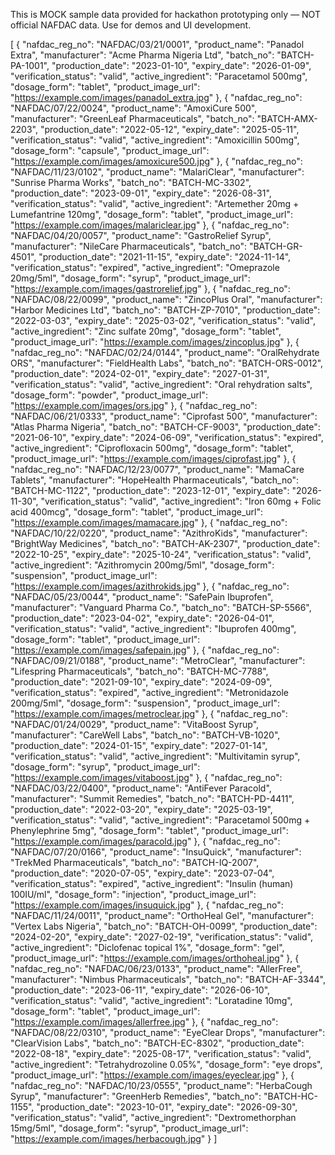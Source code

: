 This is MOCK sample data provided for hackathon prototyping only — NOT official NAFDAC data. Use for demos and UI development.

[
  {
    "nafdac_reg_no": "NAFDAC/03/21/0001",
    "product_name": "Panadol Extra",
    "manufacturer": "Acme Pharma Nigeria Ltd",
    "batch_no": "BATCH-PA-1001",
    "production_date": "2023-01-10",
    "expiry_date": "2026-01-09",
    "verification_status": "valid",
    "active_ingredient": "Paracetamol 500mg",
    "dosage_form": "tablet",
    "product_image_url": "https://example.com/images/panadol_extra.jpg"
  },
  {
    "nafdac_reg_no": "NAFDAC/07/22/0024",
    "product_name": "AmoxiCure 500",
    "manufacturer": "GreenLeaf Pharmaceuticals",
    "batch_no": "BATCH-AMX-2203",
    "production_date": "2022-05-12",
    "expiry_date": "2025-05-11",
    "verification_status": "valid",
    "active_ingredient": "Amoxicillin 500mg",
    "dosage_form": "capsule",
    "product_image_url": "https://example.com/images/amoxicure500.jpg"
  },
  {
    "nafdac_reg_no": "NAFDAC/11/23/0102",
    "product_name": "MalariClear",
    "manufacturer": "Sunrise Pharma Works",
    "batch_no": "BATCH-MC-3302",
    "production_date": "2023-09-01",
    "expiry_date": "2026-08-31",
    "verification_status": "valid",
    "active_ingredient": "Artemether 20mg + Lumefantrine 120mg",
    "dosage_form": "tablet",
    "product_image_url": "https://example.com/images/malariclear.jpg"
  },
  {
    "nafdac_reg_no": "NAFDAC/04/20/0057",
    "product_name": "GastroRelief Syrup",
    "manufacturer": "NileCare Pharmaceuticals",
    "batch_no": "BATCH-GR-4501",
    "production_date": "2021-11-15",
    "expiry_date": "2024-11-14",
    "verification_status": "expired",
    "active_ingredient": "Omeprazole 20mg/5ml",
    "dosage_form": "syrup",
    "product_image_url": "https://example.com/images/gastrorelief.jpg"
  },
  {
    "nafdac_reg_no": "NAFDAC/08/22/0099",
    "product_name": "ZincoPlus Oral",
    "manufacturer": "Harbor Medicines Ltd",
    "batch_no": "BATCH-ZP-7010",
    "production_date": "2022-03-03",
    "expiry_date": "2025-03-02",
    "verification_status": "valid",
    "active_ingredient": "Zinc sulfate 20mg",
    "dosage_form": "tablet",
    "product_image_url": "https://example.com/images/zincoplus.jpg"
  },
  {
    "nafdac_reg_no": "NAFDAC/02/24/0144",
    "product_name": "OralRehydrate ORS",
    "manufacturer": "FieldHealth Labs",
    "batch_no": "BATCH-ORS-0012",
    "production_date": "2024-02-01",
    "expiry_date": "2027-01-31",
    "verification_status": "valid",
    "active_ingredient": "Oral rehydration salts",
    "dosage_form": "powder",
    "product_image_url": "https://example.com/images/ors.jpg"
  },
  {
    "nafdac_reg_no": "NAFDAC/06/21/0333",
    "product_name": "Ciprofast 500",
    "manufacturer": "Atlas Pharma Nigeria",
    "batch_no": "BATCH-CF-9003",
    "production_date": "2021-06-10",
    "expiry_date": "2024-06-09",
    "verification_status": "expired",
    "active_ingredient": "Ciprofloxacin 500mg",
    "dosage_form": "tablet",
    "product_image_url": "https://example.com/images/ciprofast.jpg"
  },
  {
    "nafdac_reg_no": "NAFDAC/12/23/0077",
    "product_name": "MamaCare Tablets",
    "manufacturer": "HopeHealth Pharmaceuticals",
    "batch_no": "BATCH-MC-1122",
    "production_date": "2023-12-01",
    "expiry_date": "2026-11-30",
    "verification_status": "valid",
    "active_ingredient": "Iron 60mg + Folic acid 400mcg",
    "dosage_form": "tablet",
    "product_image_url": "https://example.com/images/mamacare.jpg"
  },
  {
    "nafdac_reg_no": "NAFDAC/10/22/0220",
    "product_name": "AzithroKids",
    "manufacturer": "BrightWay Medicines",
    "batch_no": "BATCH-AK-2307",
    "production_date": "2022-10-25",
    "expiry_date": "2025-10-24",
    "verification_status": "valid",
    "active_ingredient": "Azithromycin 200mg/5ml",
    "dosage_form": "suspension",
    "product_image_url": "https://example.com/images/azithrokids.jpg"
  },
  {
    "nafdac_reg_no": "NAFDAC/05/23/0044",
    "product_name": "SafePain Ibuprofen",
    "manufacturer": "Vanguard Pharma Co.",
    "batch_no": "BATCH-SP-5566",
    "production_date": "2023-04-02",
    "expiry_date": "2026-04-01",
    "verification_status": "valid",
    "active_ingredient": "Ibuprofen 400mg",
    "dosage_form": "tablet",
    "product_image_url": "https://example.com/images/safepain.jpg"
  },
  {
    "nafdac_reg_no": "NAFDAC/09/21/0188",
    "product_name": "MetroClear",
    "manufacturer": "Lifespring Pharmaceuticals",
    "batch_no": "BATCH-MC-7788",
    "production_date": "2021-09-10",
    "expiry_date": "2024-09-09",
    "verification_status": "expired",
    "active_ingredient": "Metronidazole 200mg/5ml",
    "dosage_form": "suspension",
    "product_image_url": "https://example.com/images/metroclear.jpg"
  },
  {
    "nafdac_reg_no": "NAFDAC/01/24/0029",
    "product_name": "VitaBoost Syrup",
    "manufacturer": "CareWell Labs",
    "batch_no": "BATCH-VB-1020",
    "production_date": "2024-01-15",
    "expiry_date": "2027-01-14",
    "verification_status": "valid",
    "active_ingredient": "Multivitamin syrup",
    "dosage_form": "syrup",
    "product_image_url": "https://example.com/images/vitaboost.jpg"
  },
  {
    "nafdac_reg_no": "NAFDAC/03/22/0400",
    "product_name": "AntiFever Paracold",
    "manufacturer": "Summit Remedies",
    "batch_no": "BATCH-PD-4411",
    "production_date": "2022-03-20",
    "expiry_date": "2025-03-19",
    "verification_status": "valid",
    "active_ingredient": "Paracetamol 500mg + Phenylephrine 5mg",
    "dosage_form": "tablet",
    "product_image_url": "https://example.com/images/paracold.jpg"
  },
  {
    "nafdac_reg_no": "NAFDAC/07/20/0166",
    "product_name": "InsuQuick",
    "manufacturer": "TrekMed Pharmaceuticals",
    "batch_no": "BATCH-IQ-2007",
    "production_date": "2020-07-05",
    "expiry_date": "2023-07-04",
    "verification_status": "expired",
    "active_ingredient": "Insulin (human) 100IU/ml",
    "dosage_form": "injection",
    "product_image_url": "https://example.com/images/insuquick.jpg"
  },
  {
    "nafdac_reg_no": "NAFDAC/11/24/0011",
    "product_name": "OrthoHeal Gel",
    "manufacturer": "Vertex Labs Nigeria",
    "batch_no": "BATCH-OH-0099",
    "production_date": "2024-02-20",
    "expiry_date": "2027-02-19",
    "verification_status": "valid",
    "active_ingredient": "Diclofenac topical 1%",
    "dosage_form": "gel",
    "product_image_url": "https://example.com/images/orthoheal.jpg"
  },
  {
    "nafdac_reg_no": "NAFDAC/06/23/0133",
    "product_name": "AllerFree",
    "manufacturer": "Nimbus Pharmaceuticals",
    "batch_no": "BATCH-AF-3344",
    "production_date": "2023-06-11",
    "expiry_date": "2026-06-10",
    "verification_status": "valid",
    "active_ingredient": "Loratadine 10mg",
    "dosage_form": "tablet",
    "product_image_url": "https://example.com/images/allerfree.jpg"
  },
  {
    "nafdac_reg_no": "NAFDAC/08/22/0310",
    "product_name": "EyeClear Drops",
    "manufacturer": "ClearVision Labs",
    "batch_no": "BATCH-EC-8302",
    "production_date": "2022-08-18",
    "expiry_date": "2025-08-17",
    "verification_status": "valid",
    "active_ingredient": "Tetrahydrozoline 0.05%",
    "dosage_form": "eye drops",
    "product_image_url": "https://example.com/images/eyeclear.jpg"
  },
  {
    "nafdac_reg_no": "NAFDAC/10/23/0555",
    "product_name": "HerbaCough Syrup",
    "manufacturer": "GreenHerb Remedies",
    "batch_no": "BATCH-HC-1155",
    "production_date": "2023-10-01",
    "expiry_date": "2026-09-30",
    "verification_status": "valid",
    "active_ingredient": "Dextromethorphan 15mg/5ml",
    "dosage_form": "syrup",
    "product_image_url": "https://example.com/images/herbacough.jpg"
  }
]
